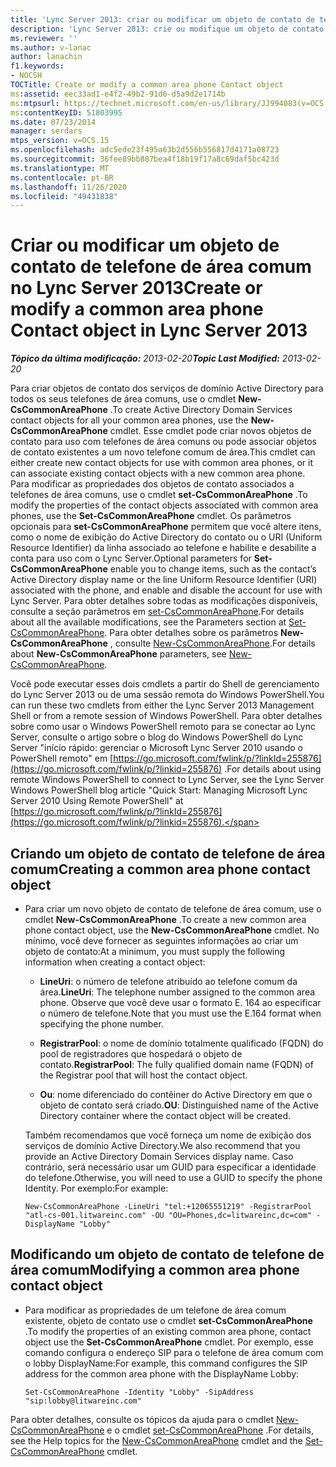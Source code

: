 ```yaml
---
title: 'Lync Server 2013: criar ou modificar um objeto de contato de telefone de área comum'
description: 'Lync Server 2013: crie ou modifique um objeto de contato de telefone de área comum.'
ms.reviewer: ''
ms.author: v-lanac
author: lanachin
f1.keywords:
- NOCSH
TOCTitle: Create or modify a common area phone Contact object
ms:assetid: eec33ad1-e4f2-49b2-91d6-d5a9d2e1714b
ms:mtpsurl: https://technet.microsoft.com/en-us/library/JJ994083(v=OCS.15)
ms:contentKeyID: 51803995
ms.date: 07/23/2014
manager: serdars
mtps_version: v=OCS.15
ms.openlocfilehash: adc5ede23f495a63b2d556b556817d4171a08723
ms.sourcegitcommit: 36fee89bb887bea4f18b19f17a8c69daf5bc423d
ms.translationtype: MT
ms.contentlocale: pt-BR
ms.lasthandoff: 11/26/2020
ms.locfileid: "49431838"
---
```

# <a name="create-or-modify-a-common-area-phone-contact-object-in-lync-server-2013"></a><span data-ttu-id="a96ff-103">Criar ou modificar um objeto de contato de telefone de área comum no Lync Server 2013</span><span class="sxs-lookup"><span data-stu-id="a96ff-103">Create or modify a common area phone Contact object in Lync Server 2013</span></span>

<div data-xmlns="http://www.w3.org/1999/xhtml">

<div class="topic" data-xmlns="http://www.w3.org/1999/xhtml" data-msxsl="urn:schemas-microsoft-com:xslt" data-cs="https://msdn.microsoft.com/">

<div data-asp="https://msdn2.microsoft.com/asp">



</div>

<div id="mainSection">

<div id="mainBody"><span data-ttu-id="a96ff-104">

<span> </span></span><span class="sxs-lookup"><span data-stu-id="a96ff-104">

<span> </span></span></span>

<span data-ttu-id="a96ff-105">_**Tópico da última modificação:** 2013-02-20_</span><span class="sxs-lookup"><span data-stu-id="a96ff-105">_**Topic Last Modified:** 2013-02-20_</span></span>

<span data-ttu-id="a96ff-106">Para criar objetos de contato dos serviços de domínio Active Directory para todos os seus telefones de área comuns, use o cmdlet **New-CsCommonAreaPhone** .</span><span class="sxs-lookup"><span data-stu-id="a96ff-106">To create Active Directory Domain Services contact objects for all your common area phones, use the **New-CsCommonAreaPhone** cmdlet.</span></span> <span data-ttu-id="a96ff-107">Esse cmdlet pode criar novos objetos de contato para uso com telefones de área comuns ou pode associar objetos de contato existentes a um novo telefone comum de área.</span><span class="sxs-lookup"><span data-stu-id="a96ff-107">This cmdlet can either create new contact objects for use with common area phones, or it can associate existing contact objects with a new common area phone.</span></span> <span data-ttu-id="a96ff-108">Para modificar as propriedades dos objetos de contato associados a telefones de área comuns, use o cmdlet **set-CsCommonAreaPhone** .</span><span class="sxs-lookup"><span data-stu-id="a96ff-108">To modify the properties of the contact objects associated with common area phones, use the **Set-CsCommonAreaPhone** cmdlet.</span></span> <span data-ttu-id="a96ff-109">Os parâmetros opcionais para **set-CsCommonAreaPhone** permitem que você altere itens, como o nome de exibição do Active Directory do contato ou o URI (Uniform Resource Identifier) da linha associado ao telefone e habilite e desabilite a conta para uso com o Lync Server.</span><span class="sxs-lookup"><span data-stu-id="a96ff-109">Optional parameters for **Set-CsCommonAreaPhone** enable you to change items, such as the contact’s Active Directory display name or the line Uniform Resource Identifier (URI) associated with the phone, and enable and disable the account for use with Lync Server.</span></span> <span data-ttu-id="a96ff-110">Para obter detalhes sobre todas as modificações disponíveis, consulte a seção parâmetros em [set-CsCommonAreaPhone](https://docs.microsoft.com/powershell/module/skype/Set-CsCommonAreaPhone).</span><span class="sxs-lookup"><span data-stu-id="a96ff-110">For details about all the available modifications, see the Parameters section at [Set-CsCommonAreaPhone](https://docs.microsoft.com/powershell/module/skype/Set-CsCommonAreaPhone).</span></span> <span data-ttu-id="a96ff-111">Para obter detalhes sobre os parâmetros **New-CsCommonAreaPhone** , consulte [New-CsCommonAreaPhone](https://docs.microsoft.com/powershell/module/skype/New-CsCommonAreaPhone).</span><span class="sxs-lookup"><span data-stu-id="a96ff-111">For details about **New-CsCommonAreaPhone** parameters, see [New-CsCommonAreaPhone](https://docs.microsoft.com/powershell/module/skype/New-CsCommonAreaPhone).</span></span>

<span data-ttu-id="a96ff-112">Você pode executar esses dois cmdlets a partir do Shell de gerenciamento do Lync Server 2013 ou de uma sessão remota do Windows PowerShell.</span><span class="sxs-lookup"><span data-stu-id="a96ff-112">You can run these two cmdlets from either the Lync Server 2013 Management Shell or from a remote session of Windows PowerShell.</span></span> <span data-ttu-id="a96ff-113">Para obter detalhes sobre como usar o Windows PowerShell remoto para se conectar ao Lync Server, consulte o artigo sobre o blog do Windows PowerShell do Lync Server "início rápido: gerenciar o Microsoft Lync Server 2010 usando o PowerShell remoto" em [https://go.microsoft.com/fwlink/p/?linkId=255876](https://go.microsoft.com/fwlink/p/?linkid=255876) .</span><span class="sxs-lookup"><span data-stu-id="a96ff-113">For details about using remote Windows PowerShell to connect to Lync Server, see the Lync Server Windows PowerShell blog article "Quick Start: Managing Microsoft Lync Server 2010 Using Remote PowerShell" at [https://go.microsoft.com/fwlink/p/?linkId=255876](https://go.microsoft.com/fwlink/p/?linkid=255876).</span></span>

<div>


<div>

## <a name="creating-a-common-area-phone-contact-object"></a><span data-ttu-id="a96ff-114">Criando um objeto de contato de telefone de área comum</span><span class="sxs-lookup"><span data-stu-id="a96ff-114">Creating a common area phone contact object</span></span>

  - <span data-ttu-id="a96ff-115">Para criar um novo objeto de contato de telefone de área comum, use o cmdlet **New-CsCommonAreaPhone** .</span><span class="sxs-lookup"><span data-stu-id="a96ff-115">To create a new common area phone contact object, use the **New-CsCommonAreaPhone** cmdlet.</span></span> <span data-ttu-id="a96ff-116">No mínimo, você deve fornecer as seguintes informações ao criar um objeto de contato:</span><span class="sxs-lookup"><span data-stu-id="a96ff-116">At a minimum, you must supply the following information when creating a contact object:</span></span>
    
      - <span data-ttu-id="a96ff-117">**LineUri**: o número de telefone atribuído ao telefone comum da área.</span><span class="sxs-lookup"><span data-stu-id="a96ff-117">**LineUri**: The telephone number assigned to the common area phone.</span></span> <span data-ttu-id="a96ff-118">Observe que você deve usar o formato E. 164 ao especificar o número de telefone.</span><span class="sxs-lookup"><span data-stu-id="a96ff-118">Note that you must use the E.164 format when specifying the phone number.</span></span>
    
      - <span data-ttu-id="a96ff-119">**RegistrarPool**: o nome de domínio totalmente qualificado (FQDN) do pool de registradores que hospedará o objeto de contato.</span><span class="sxs-lookup"><span data-stu-id="a96ff-119">**RegistrarPool**: The fully qualified domain name (FQDN) of the Registrar pool that will host the contact object.</span></span>
    
      - <span data-ttu-id="a96ff-120">**Ou**: nome diferenciado do contêiner do Active Directory em que o objeto de contato será criado.</span><span class="sxs-lookup"><span data-stu-id="a96ff-120">**OU**: Distinguished name of the Active Directory container where the contact object will be created.</span></span>
    
    <span data-ttu-id="a96ff-121">Também recomendamos que você forneça um nome de exibição dos serviços de domínio Active Directory.</span><span class="sxs-lookup"><span data-stu-id="a96ff-121">We also recommend that you provide an Active Directory Domain Services display name.</span></span> <span data-ttu-id="a96ff-122">Caso contrário, será necessário usar um GUID para especificar a identidade do telefone.</span><span class="sxs-lookup"><span data-stu-id="a96ff-122">Otherwise, you will need to use a GUID to specify the phone Identity.</span></span> <span data-ttu-id="a96ff-123">Por exemplo:</span><span class="sxs-lookup"><span data-stu-id="a96ff-123">For example:</span></span>
    
        New-CsCommonAreaPhone -LineUri "tel:+12065551219" -RegistrarPool "atl-cs-001.litwareinc.com" -OU "OU=Phones,dc=litwareinc,dc=com" -DisplayName "Lobby"

</div>

<div>

## <a name="modifying-a-common-area-phone-contact-object"></a><span data-ttu-id="a96ff-124">Modificando um objeto de contato de telefone de área comum</span><span class="sxs-lookup"><span data-stu-id="a96ff-124">Modifying a common area phone contact object</span></span>

  - <span data-ttu-id="a96ff-125">Para modificar as propriedades de um telefone de área comum existente, objeto de contato use o cmdlet **set-CsCommonAreaPhone** .</span><span class="sxs-lookup"><span data-stu-id="a96ff-125">To modify the properties of an existing common area phone, contact object use the **Set-CsCommonAreaPhone** cmdlet.</span></span> <span data-ttu-id="a96ff-126">Por exemplo, esse comando configura o endereço SIP para o telefone de área comum com o lobby DisplayName:</span><span class="sxs-lookup"><span data-stu-id="a96ff-126">For example, this command configures the SIP address for the common area phone with the DisplayName Lobby:</span></span>
    
        Set-CsCommonAreaPhone -Identity "Lobby" -SipAddress "sip:lobby@litwareinc.com"

</div>

<span data-ttu-id="a96ff-127">Para obter detalhes, consulte os tópicos da ajuda para o cmdlet [New-CsCommonAreaPhone](https://docs.microsoft.com/powershell/module/skype/New-CsCommonAreaPhone) e o cmdlet [set-CsCommonAreaPhone](https://docs.microsoft.com/powershell/module/skype/Set-CsCommonAreaPhone) .</span><span class="sxs-lookup"><span data-stu-id="a96ff-127">For details, see the Help topics for the [New-CsCommonAreaPhone](https://docs.microsoft.com/powershell/module/skype/New-CsCommonAreaPhone) cmdlet and the [Set-CsCommonAreaPhone](https://docs.microsoft.com/powershell/module/skype/Set-CsCommonAreaPhone) cmdlet.</span></span>

<span data-ttu-id="a96ff-128"></div>

</div>

<span> </span>

</div>

</div>

</span><span class="sxs-lookup"><span data-stu-id="a96ff-128"></div>

</div>

<span> </span>

</div>

</div>

</span></span></div>

